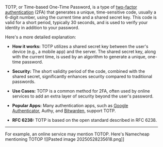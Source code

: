 TOTP, or Time-based One-Time Password, is a type of [two-factor authentication](https://www.google.com/search?sca_esv=e7d273e99eea7fed&rlz=1C5CHFA_enUS1017US1017&sxsrf=AE3TifNELODIyH4c3so5av_aOxsJwsJKag%3A1748501655008&q=two-factor+authentication&sa=X&ved=2ahUKEwi90KSgjMiNAxXMEEQIHcSYBFoQxccNegQIJhAC&mstk=AUtExfDORJGwYTa3XVND--ZODzEOr6b5IDx2Vx__B3PUVGUdpt9Kg09bhPYf7Nh5R11nDkd8y0jpSPVoPzfFLwQAZALS9WGi6ODIfCKhDNphpVsLhiiidF-2kPK218qtivhDj2hD9t7B4vJo0cLcRMPlzuePd9cbR9ywRccbSmZuXUzEEVHZCdLnlNnYWFxg66nS0wlw6xBfJwbVwdLrqFKmhJZGutqXwLXWOYawfpIf398haANdPTUGSnKb3M5qGJhQuNWwDTN0KUpyjZR0UrXYZgodZC6ESpzWOhIa4chINnpMqA&csui=3) (2FA) that generates a unique, time-sensitive code, usually a 6-digit number, using the current time and a shared secret key. This code is valid for a short period, typically 30 seconds, and is used to verify your identity in addition to your password. 

Here's a more detailed explanation:

- **How it works:**
    TOTP utilizes a shared secret key between the user's device (e.g., a mobile app) and the server. The shared secret key, along with the current time, is used by an algorithm to generate a unique, one-time password. 
    
- **Security:**
    The short validity period of the code, combined with the shared secret, significantly enhances security compared to traditional passwords. 

- **Use Cases:**
    TOTP is a common method for 2FA, often used by online services to add an extra layer of security beyond the user's password. 

- **Popular Apps:**
    Many authentication apps, such as [Google Authenticator](https://www.google.com/search?sca_esv=e7d273e99eea7fed&rlz=1C5CHFA_enUS1017US1017&sxsrf=AE3TifNELODIyH4c3so5av_aOxsJwsJKag%3A1748501655008&q=Google+Authenticator&sa=X&ved=2ahUKEwi90KSgjMiNAxXMEEQIHcSYBFoQxccNegQIfRAB&mstk=AUtExfDORJGwYTa3XVND--ZODzEOr6b5IDx2Vx__B3PUVGUdpt9Kg09bhPYf7Nh5R11nDkd8y0jpSPVoPzfFLwQAZALS9WGi6ODIfCKhDNphpVsLhiiidF-2kPK218qtivhDj2hD9t7B4vJo0cLcRMPlzuePd9cbR9ywRccbSmZuXUzEEVHZCdLnlNnYWFxg66nS0wlw6xBfJwbVwdLrqFKmhJZGutqXwLXWOYawfpIf398haANdPTUGSnKb3M5qGJhQuNWwDTN0KUpyjZR0UrXYZgodZC6ESpzWOhIa4chINnpMqA&csui=3), Authy, and [Bitwarden](https://www.google.com/search?sca_esv=e7d273e99eea7fed&rlz=1C5CHFA_enUS1017US1017&sxsrf=AE3TifNELODIyH4c3so5av_aOxsJwsJKag%3A1748501655008&q=Bitwarden&sa=X&ved=2ahUKEwi90KSgjMiNAxXMEEQIHcSYBFoQxccNegQIfRAC&mstk=AUtExfDORJGwYTa3XVND--ZODzEOr6b5IDx2Vx__B3PUVGUdpt9Kg09bhPYf7Nh5R11nDkd8y0jpSPVoPzfFLwQAZALS9WGi6ODIfCKhDNphpVsLhiiidF-2kPK218qtivhDj2hD9t7B4vJo0cLcRMPlzuePd9cbR9ywRccbSmZuXUzEEVHZCdLnlNnYWFxg66nS0wlw6xBfJwbVwdLrqFKmhJZGutqXwLXWOYawfpIf398haANdPTUGSnKb3M5qGJhQuNWwDTN0KUpyjZR0UrXYZgodZC6ESpzWOhIa4chINnpMqA&csui=3), support TOTP. 
    
- **RFC 6238:**
    TOTP is based on the open standard described in RFC 6238.

----

For example, an online service may mention TOTOP. Here's Namecheap mentioning TOTOP
![[Pasted image 20250528235618.png]]